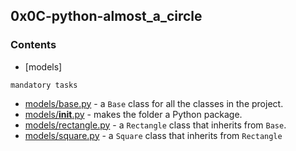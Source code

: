 ## 0x0C-python-almost_a_circle

### Contents

* [models]

`mandatory tasks`

* [models/base.py]() - a `Base` class for all the classes in the project.
* [models/__init__.py]() - makes the folder a Python package.
* [models/rectangle.py]() - a `Rectangle` class that inherits from `Base`.
* [models/square.py]() - a `Square` class that inherits from `Rectangle`
